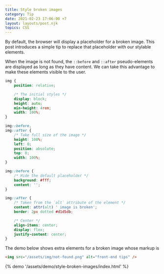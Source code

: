 ```yaml
---
title: Style broken images
category: Tip
date: 2021-02-23 17:06:00 +7
layout: layouts/post.njk
topics: CSS
---
```


By default, the browser will display a placeholder for a broken image. This post introduces a simple tip to replace that placeholder with our stylable elements.

When the image is not found, the `::before` and `::after` pseudo-elements are displayed as long as they have content. We can take this advantage to make these elements visible to the user.

```css
img {
    position: relative;

    /* The initial styles */
    display: block;
    height: auto;
    min-height: 4rem;
    width: 100%;
}

img::before,
img::after {
    /* Take full size of the image */
    height: 100%;
    left: 0;
    position: absolute;
    top: 0;
    width: 100%;
}

img::before {
    /* Hide the default placeholder */
    background: #fff;
    content: '';
}

img::after {
    /* Taken from the `alt` attribute of the element */
    content: attr(alt) ' image is broken';
    border: 2px dotted #d1d5db;

    /* Center */
    align-items: center;
    display: flex;
    justify-content: center;
}
```

The demo below shows extra elements for a broken image whose markup is

```html
<img src="/assets/img/not-found.png" alt="front-end tips" />
```

{% demo '/assets/demo/style-broken-images/index.html' %}
